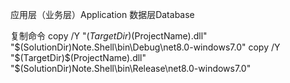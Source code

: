 应用层（业务层）Application
数据层Database

复制命令
copy /Y "$(TargetDir)$(ProjectName).dll" "$(SolutionDir)Note.Shell\bin\Debug\net8.0-windows7.0"
copy /Y "$(TargetDir)$(ProjectName).dll" "$(SolutionDir)Note.Shell\bin\Release\net8.0-windows7.0"
